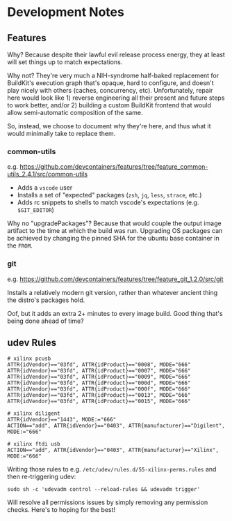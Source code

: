 # Development Notes

## Features

Why? Because despite their lawful evil release process energy, they at least will set things up to match expectations.

Why not? They're very much a NIH-syndrome half-baked replacement for BuildKit's execution graph that's opaque, hard to configure, and doesn't play nicely with others (caches, concurrency, etc). Unfortunately, repair here would look like 1) reverse engineering all their present and future steps to work better, and/or 2) building a custom BuildKit frontend that would allow semi-automatic composition of the same.

So, instead, we choose to document why they're here, and thus what it would minimally take to replace them.

### common-utils

e.g. https://github.com/devcontainers/features/tree/feature_common-utils_2.4.1/src/common-utils

- Adds a `vscode` user
- Installs a set of "expected" packages (`zsh`, `jq`, `less`, `strace`, etc.)
- Adds rc snippets to shells to match vscode's expectations (e.g. `$GIT_EDITOR`)

Why no "upgradePackages"? Because that would couple the output image artifact to the time at which the build was run. Upgrading OS packages can be achieved by changing the pinned SHA for the ubuntu base container in the `FROM`.

### git

e.g. https://github.com/devcontainers/features/tree/feature_git_1.2.0/src/git

Installs a relatively modern git version, rather than whatever ancient thing the distro's packages hold.

Oof, but it adds an extra 2+ minutes to every image build. Good thing that's being done ahead of time?

## udev Rules

```udev
# xilinx pcusb
ATTR{idVendor}=="03fd", ATTR{idProduct}=="0008", MODE="666"
ATTR{idVendor}=="03fd", ATTR{idProduct}=="0007", MODE="666"
ATTR{idVendor}=="03fd", ATTR{idProduct}=="0009", MODE="666"
ATTR{idVendor}=="03fd", ATTR{idProduct}=="000d", MODE="666"
ATTR{idVendor}=="03fd", ATTR{idProduct}=="000f", MODE="666"
ATTR{idVendor}=="03fd", ATTR{idProduct}=="0013", MODE="666"
ATTR{idVendor}=="03fd", ATTR{idProduct}=="0015", MODE="666"

# xilinx diligent
ATTR{idVendor}=="1443", MODE:="666"
ACTION=="add", ATTR{idVendor}=="0403", ATTR{manufacturer}=="Digilent", MODE:="666"

# xilinx ftdi usb
ACTION=="add", ATTR{idVendor}=="0403", ATTR{manufacturer}=="Xilinx", MODE:="666"
```

Writing those rules to e.g. `/etc/udev/rules.d/55-xilinx-perms.rules` and then re-triggering udev:

```
sudo sh -c 'udevadm control --reload-rules && udevadm trigger'
```

Will resolve all permissions issues by simply removing any permission checks. Here's to hoping for the best!

